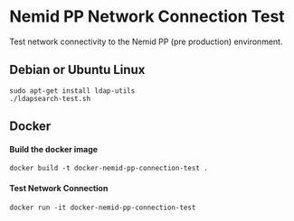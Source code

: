 
# Nemid PP Network Connection Test

Test network connectivity to the Nemid PP (pre production) environment.


## Debian or Ubuntu Linux

```
sudo apt-get install ldap-utils
./ldapsearch-test.sh
```

## Docker

#### Build the docker image
```
docker build -t docker-nemid-pp-connection-test .
```

#### Test Network Connection
```
docker run -it docker-nemid-pp-connection-test
```
